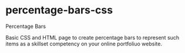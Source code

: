 # percentage-bars-css
Percentage Bars

Basic CSS and HTML page to create percentage bars to represent such items as a skillset competency on your online portfoliuo website.
